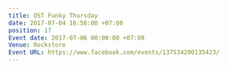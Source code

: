 ```yaml
---
title: OST Funky Thursday
date: 2017-07-04 16:58:00 +07:00
position: 17
Event date: 2017-07-06 00:00:00 +07:00
Venue: Rockstore
Event URL: https://www.facebook.com/events/137534200135423/
---
```


